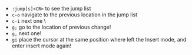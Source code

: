 - `:jump[s]<CR>` to see the jump list
- `c-o`  navigate to the previous location in the jump list
- `c-i` next one
 \
- `g;` go to the location of previous change!
- `g,` next one!
- `gi` place the cursor at the same position where left the Insert mode, and enter insert mode again!
